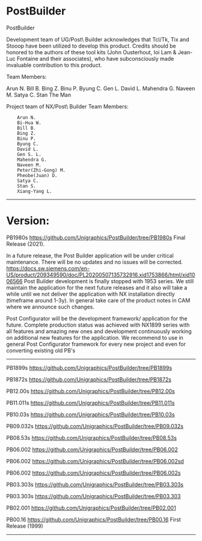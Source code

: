 # PostBuilder
 PostBuilder
 
Development team of UG/Post\ Builder acknowledges that Tcl/Tk, Tix and Stooop have been utilized to
develop this product.  Credits should be honored to the authors of these tool kits (John Ousterhout,
Ioi Lam & Jean-Luc Fontaine and their associates), who have subconsciously made invaluable contribution
to this product.

 Team Members:

  Arun N.
  Bill B.
  Bing Z.
  Binu P.
  Byung C.
  Gen L.
  David L.
  Mahendra G.
  Naveen M.
  Satya C.
  Stan The Man
  

Project team of NX/Post\ Builder
   Team Members:
   
        Arun N.
        Bi-Hua W.
        Bill B.
        Bing Z.
        Binu P.
        Byung C.
        David L.
        Gen S. L.
        Mahendra G.
        Naveen M.
        Peter(Zhi-Gong) M.
        Pheobe(Juan) D.
        Satya C.
        Stan S.
        Xiang-Yang L.

--------------------------------------------------------------------

# Version:

PB1980s  https://github.com/Unigraphics/PostBuilder/tree/PB1980s Final Release (2021).

In a future release, the Post Builder application will be under critical maintenance. There will be no updates and no issues will be corrected.
https://docs.sw.siemens.com/en-US/product/209349590/doc/PL20200507135732916.xid1753866/html/xid1006566
Post Builder development is finally stopped with 1953 series. We still maintain the application for the next future releases and it also will take a while until we not deliver the application with NX installation directly (timeframe around 1-3y). In general take care of the product notes in CAM where we announce such changes.

Post Configurator will be the development framework/ application for the future. Complete production status was achieved with NX1899 series with all features and amazing new ones and development continuously working on additional new features for the application. We recommend to use in general Post Configurator framework for every new project and even for converting existing old PB's

____

PB1899s  https://github.com/Unigraphics/PostBuilder/tree/PB1899s

PB1872s  https://github.com/Unigraphics/PostBuilder/tree/PB1872s

PB12.00s  https://github.com/Unigraphics/PostBuilder/tree/PB12.00s

PB11.011s https://github.com/Unigraphics/PostBuilder/tree/PB11.011s

PB10.03s https://github.com/Unigraphics/PostBuilder/tree/PB10.03s

PB09.032s https://github.com/Unigraphics/PostBuilder/tree/PB09.032s

PB08.53s https://github.com/Unigraphics/PostBuilder/tree/PB08.53s

PB06.002 https://github.com/Unigraphics/PostBuilder/tree/PB06.002

PB06.002 https://github.com/Unigraphics/PostBuilder/tree/PB06.002sd

PB06.002 https://github.com/Unigraphics/PostBuilder/tree/PB06.002s

PB03.303s https://github.com/Unigraphics/PostBuilder/tree/PB03.303s

PB03.303s https://github.com/Unigraphics/PostBuilder/tree/PB03.303

PB02.001 https://github.com/Unigraphics/PostBuilder/tree/PB02.001

PB00.16 https://github.com/Unigraphics/PostBuilder/tree/PB00.16  First Release (1999)

____

